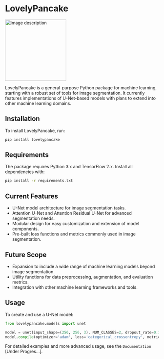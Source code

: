 # LovelyPancake

<img src="image/lovelypancake.png" alt="image description" width="200" height="200">

LovelyPancake is a general-purpose Python package for machine learning, starting with a robust set of tools for image segmentation. It currently features implementations of U-Net-based models with plans to extend into other machine learning domains.

## Installation

To install LovelyPancake, run:

```bash
pip install lovelypancake
```


## Requirements

The package requires Python 3.x and TensorFlow 2.x. Install all dependencies with:
```bash
pip install -r requirements.txt
```


## Current Features

- U-Net model architecture for image segmentation tasks.
- Attention U-Net and Attention Residual U-Net for advanced segmentation needs.
- Modular design for easy customization and extension of model components.
- Pre-built loss functions and metrics commonly used in image segmentation.

## Future Scope

- Expansion to include a wide range of machine learning models beyond image segmentation.
- Utility functions for data preprocessing, augmentation, and evaluation metrics.
- Integration with other machine learning frameworks and tools.

## Usage

To create and use a U-Net model:

```python
from lovelypancake.models import unet

model = unet(input_shape=(256, 256, 3), NUM_CLASSES=2, dropout_rate=0.1, batch_norm=True)
model.compile(optimizer='adam', loss='categorical_crossentropy', metrics=['accuracy'])
```

For detailed examples and more advanced usage, see the `Documentation` [Under Progres...].

